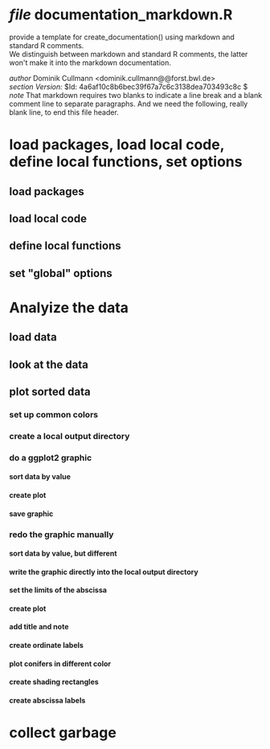 #  *file* documentation_markdown.R 
  
  provide a template for create_documentation() using markdown and standard R
  comments.  
  We distinguish between markdown and standard R comments, the latter won't
  make it into the markdown documentation.
  
  *author* Dominik Cullmann <dominik.cullmann@@forst.bwl.de>  
  *section Version:* $Id: 4a6af10c8b6bec39f67a7c6c3138dea703493c8c $  
  *note* That markdown requires two blanks to indicate a line break and a
  blank comment line to separate paragraphs. And we need the following, really
  blank line, to end this file header.

#  load packages, load local code, define local functions, set options 
##  load packages
##  load local code
##  define local functions
##  set "global" options
#  Analyize the data
##  load data
##  look at the data 
##  plot sorted data
###  set up common colors
###  create a local output directory
###  do a ggplot2 graphic
####  sort data by value
####  create plot
####  save graphic
###  redo the graphic manually
####  sort data by value, but different
####  write the graphic directly into the local output directory
####  set the limits of the abscissa
####  create plot
####  add title and note
####  create ordinate labels
####  plot conifers in different color
####  create shading rectangles
####  create abscissa labels
#  collect garbage  
